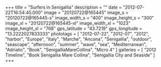 +++
title = "Surfers in Senigallia"
description = ""
date = "2012-07-22T16:54:45.000"
image = "20120722@165445"
image_s = "20120722@165445-s"
image_width_s = "400"
image_height_s = "300"
image_xl = "20120722@165445-xl"
image_width_xl = "1023"
image_height_xl = "768"
gps_latitude = "43.7219"
gps_longitude = "13.2222027833333"
phototags = [ "2012-07-22", "2012-07", "2012", "harbor", "Europe", "Italy", "Marche", "Ancona", "Senigallia", "outdoor", "seascape", "afternoon", "summer", "wave", "sea", "Mediterranean", "Adriatic", "Book", "SenigalliaMareCollina", "Micro 4" ]
galleries = [ "2012 Timeline", "Book Senigallia Mare Collina", "Senigallia City and Seaside" ]
+++

